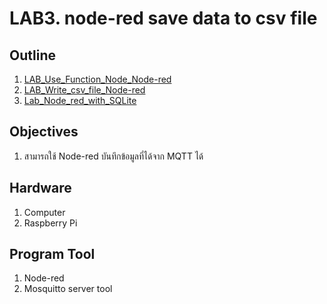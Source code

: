 # LAB3. node-red save data to csv file

## **Outline**
1. [LAB_Use_Function_Node_Node-red](https://github.com/Advance-Innovation-Centre-AIC/EE_Curriculum/blob/main/term2_65_EMB62_IoT/LAB03/LAB_Use_Function_Node_Node-red.md)
2. [LAB_Write_csv_file_Node-red](https://github.com/Advance-Innovation-Centre-AIC/EE_Curriculum/blob/main/term2_65_EMB62_IoT/LAB03/LAB_Write_csv_file_Node-red.md)
3. [Lab_Node_red_with_SQLite](https://github.com/Advance-Innovation-Centre-AIC/EE_Curriculum/blob/main/term2_65_EMB62_IoT/LAB03/Lab_Node_red_with_SQLite.md)

## **Objectives**
1. สามารถใช้ Node-red บันทึกข้อมูลที่ได้จาก MQTT ได้

## **Hardware**
1. Computer
2. Raspberry Pi

## **Program Tool**
1. Node-red
2. Mosquitto server tool
